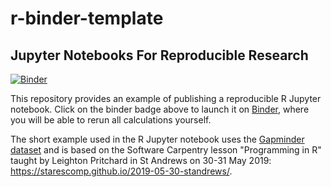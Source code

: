 # r-binder-template

## Jupyter Notebooks For Reproducible Research

[![Binder](https://mybinder.org/badge_logo.svg)](https://mybinder.org/v2/gh/rse-standrewscs/r-binder-template/master?filepath=index.ipynb)

This repository provides an example of publishing a reproducible
R Jupyter notebook. Click on the binder badge above to launch it
on [Binder](https://mybinder.org), where you will be able to rerun
all calculations yourself.

The short example used in the R Jupyter notebook uses the
[Gapminder dataset](https://www.gapminder.org/data/)
and is based on the Software Carpentry lesson "Programming in R"
taught by Leighton Pritchard in St Andrews on 30-31 May 2019:
<https://starescomp.github.io/2019-05-30-standrews/>.
